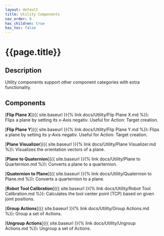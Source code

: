 ```yaml
---
layout: default
title: Utility Components
nav_order: 9
has_children: true
has_toc: false
---
```


# **{{page.title}}**

## **Description**

Utility components support other component categories with extra functionality.

## **Components**

[**Flip Plane X**]({{ site.baseurl }}{% link docs/Utility/Flip Plane X.md %})**:** Flips a plane by setting its x-Axis negativ. Useful for Action: Target creation.

[**Flip Plane Y**]({{ site.baseurl }}{% link docs/Utility/Flip Plane Y.md %})**:** Flips a plane by setting its y-Axis negativ. Useful for Action: Target creation.

[**Plane Visualizer**]({{ site.baseurl }}{% link docs/Utility/Plane Visualizer.md %})**:**
Visualizes the orientation vectors of a plane.

[**Plane to Quaternion**]({{ site.baseurl }}{% link docs/Utility/Plane to Quarternion.md %})**:**
Converts a plane to a quarternion.

[**Quaternion to Plane**]({{ site.baseurl }}{% link docs/Utility/Quaternion to Plane.md %})**:**
Converts a quarternion to a plane.

[**Robot Tool Calibration**]({{ site.baseurl }}{% link docs/Utility/Robot Tool Calibration.md %})**:**
Calculates the tool center point (TCP) based on given joint positions.

[**Group Actions**]({{ site.baseurl }}{% link docs/Utility/Group Actions.md %})**:**
Group a set of Actions.

[**Ungroup Actions**]({{ site.baseurl }}{% link docs/Utility/Ungroup Actions.md %})**:**
Ungroup a set of Actions.

